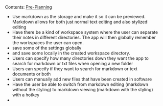 
Contents:
[Pre-Planning](PrePlanning/Pre-Planning)


- Use markdown as the storage and make it so it can be previewed. Markdown allows for both just normal text editing and also stylized editing
- Have there be a kind of workspace system where the user can separate their notes in different directories. The app will then globally remember the workspaces the user can open.
- save some of the settings globally
- and save some locally in the created workspace directory. 
- Users can specify how many directories down they want the app to search for markdown or txt files when opening a new folder
- Users can specify if they want to search for markdown or text documents or both
- Users can manually add new files that have been created in software
- Have the user be able to switch from markdown editing (markdown without the styling) to markdown viewing (markdown with the styling) with a hotkey
- 